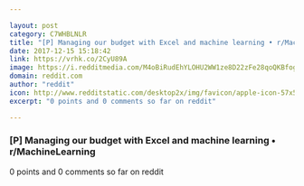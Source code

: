 ```yaml
---

layout: post
category: C7WHBLNLR
title: "[P] Managing our budget with Excel and machine learning • r/MachineLearning"
date: 2017-12-15 15:18:42
link: https://vrhk.co/2CyU89A
image: https://i.redditmedia.com/M4oBiRudEhYLOHU2WW1ze8D22zFe28qoQKBfoglGd1U.jpg?w=320&s=775b20515bca599a020eda4ba612f73b
domain: reddit.com
author: "reddit"
icon: http://www.redditstatic.com/desktop2x/img/favicon/apple-icon-57x57.png
excerpt: "0 points and 0 comments so far on reddit"

---
```


### [P] Managing our budget with Excel and machine learning • r/MachineLearning

0 points and 0 comments so far on reddit